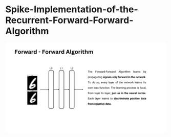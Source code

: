 # Spike-Implementation-of-the-Recurrent-Forward-Forward-Algorithm
![Nome immagine](Classic_FF.png)

